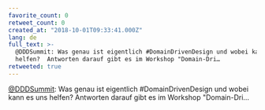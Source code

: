 ```yaml
---
favorite_count: 0
retweet_count: 0
created_at: "2018-10-01T09:33:41.000Z"
lang: de
full_text: >-
  @DDDSummit: Was genau ist eigentlich #DomainDrivenDesign und wobei kann es uns
  helfen?  Antworten darauf gibt es im Workshop "Domain-Dri…
retweeted: true
---
```


[@DDDSummit](https://twitter.com/DDDSummit): Was genau ist eigentlich
#DomainDrivenDesign und wobei kann es uns helfen? Antworten darauf gibt es im
Workshop "Domain-Dri…
